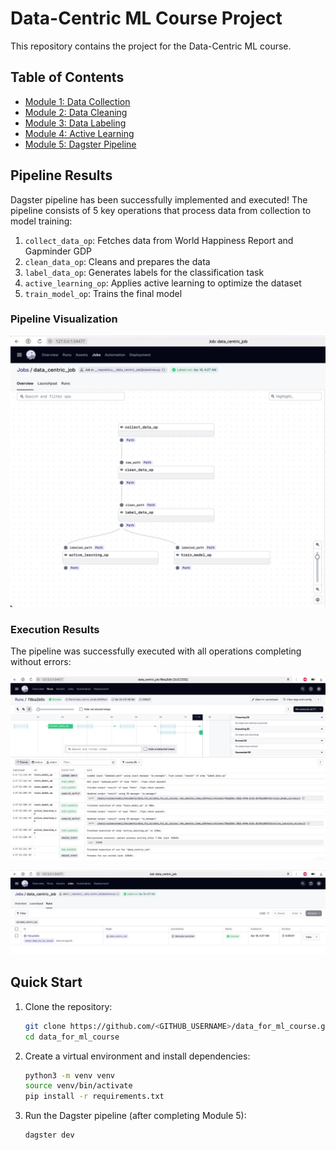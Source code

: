 # Data-Centric ML Course Project

This repository contains the project for the Data-Centric ML course.

## Table of Contents

- [Module 1: Data Collection](./01_data_collection/)
- [Module 2: Data Cleaning](./02_data_cleaning/)
- [Module 3: Data Labeling](./03_data_labeling/)
- [Module 4: Active Learning](./04_active_learning/)
- [Module 5: Dagster Pipeline](./05_final_dagster_pipeline/)

## Pipeline Results

Dagster pipeline has been successfully implemented and executed! The pipeline consists of 5 key operations that process data from collection to model training:

1. `collect_data_op`: Fetches data from World Happiness Report and Gapminder GDP
2. `clean_data_op`: Cleans and prepares the data
3. `label_data_op`: Generates labels for the classification task
4. `active_learning_op`: Applies active learning to optimize the dataset
5. `train_model_op`: Trains the final model

### Pipeline Visualization

![Dagster Pipeline DAG](./figures/dagster_pipeline/dagster_pipeline_jobs.jpg)

### Execution Results

The pipeline was successfully executed with all operations completing without errors:

![Dagster Pipeline Execution](./figures/dagster_pipeline/dagster_pipeline_run1.jpg)

![Dagster Pipeline Success](./figures/dagster_pipeline/dagster_pipeline_run2.jpg)

## Quick Start

1. Clone the repository:
   ```bash
   git clone https://github.com/<GITHUB_USERNAME>/data_for_ml_course.git
   cd data_for_ml_course
   ```
2. Create a virtual environment and install dependencies:
   ```bash
   python3 -m venv venv
   source venv/bin/activate
   pip install -r requirements.txt
   ```
3. Run the Dagster pipeline (after completing Module 5):
   ```bash
   dagster dev
   ``` 

